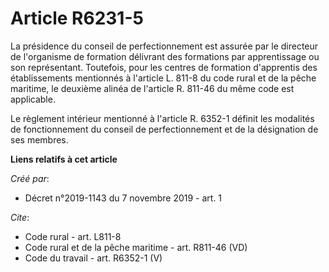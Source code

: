 # Article R6231-5

La présidence du conseil de perfectionnement est assurée par le directeur de l'organisme de formation délivrant des
formations par apprentissage ou son représentant. Toutefois, pour les centres de formation d'apprentis des établissements
mentionnés à l'article L. 811-8 du code rural et de la pêche maritime, le deuxième alinéa de l'article R. 811-46 du même code
est applicable. 

Le règlement intérieur mentionné à l'article R. 6352-1 définit les modalités de fonctionnement du conseil de perfectionnement
et de la désignation de ses membres.

**Liens relatifs à cet article**

_Créé par_:

  - Décret n°2019-1143 du 7 novembre 2019 - art. 1

_Cite_:

  - Code rural - art. L811-8
  - Code rural et de la pêche maritime - art. R811-46 (VD)
  - Code du travail - art. R6352-1 (V)
